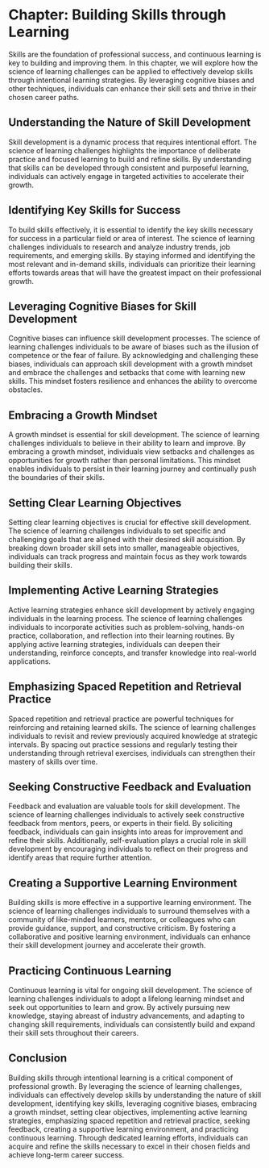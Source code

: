 Chapter: Building Skills through Learning
=========================================

Skills are the foundation of professional success, and continuous learning is key to building and improving them. In this chapter, we will explore how the science of learning challenges can be applied to effectively develop skills through intentional learning strategies. By leveraging cognitive biases and other techniques, individuals can enhance their skill sets and thrive in their chosen career paths.

Understanding the Nature of Skill Development
---------------------------------------------

Skill development is a dynamic process that requires intentional effort. The science of learning challenges highlights the importance of deliberate practice and focused learning to build and refine skills. By understanding that skills can be developed through consistent and purposeful learning, individuals can actively engage in targeted activities to accelerate their growth.

Identifying Key Skills for Success
----------------------------------

To build skills effectively, it is essential to identify the key skills necessary for success in a particular field or area of interest. The science of learning challenges individuals to research and analyze industry trends, job requirements, and emerging skills. By staying informed and identifying the most relevant and in-demand skills, individuals can prioritize their learning efforts towards areas that will have the greatest impact on their professional growth.

Leveraging Cognitive Biases for Skill Development
-------------------------------------------------

Cognitive biases can influence skill development processes. The science of learning challenges individuals to be aware of biases such as the illusion of competence or the fear of failure. By acknowledging and challenging these biases, individuals can approach skill development with a growth mindset and embrace the challenges and setbacks that come with learning new skills. This mindset fosters resilience and enhances the ability to overcome obstacles.

Embracing a Growth Mindset
--------------------------

A growth mindset is essential for skill development. The science of learning challenges individuals to believe in their ability to learn and improve. By embracing a growth mindset, individuals view setbacks and challenges as opportunities for growth rather than personal limitations. This mindset enables individuals to persist in their learning journey and continually push the boundaries of their skills.

Setting Clear Learning Objectives
---------------------------------

Setting clear learning objectives is crucial for effective skill development. The science of learning challenges individuals to set specific and challenging goals that are aligned with their desired skill acquisition. By breaking down broader skill sets into smaller, manageable objectives, individuals can track progress and maintain focus as they work towards building their skills.

Implementing Active Learning Strategies
---------------------------------------

Active learning strategies enhance skill development by actively engaging individuals in the learning process. The science of learning challenges individuals to incorporate activities such as problem-solving, hands-on practice, collaboration, and reflection into their learning routines. By applying active learning strategies, individuals can deepen their understanding, reinforce concepts, and transfer knowledge into real-world applications.

Emphasizing Spaced Repetition and Retrieval Practice
----------------------------------------------------

Spaced repetition and retrieval practice are powerful techniques for reinforcing and retaining learned skills. The science of learning challenges individuals to revisit and review previously acquired knowledge at strategic intervals. By spacing out practice sessions and regularly testing their understanding through retrieval exercises, individuals can strengthen their mastery of skills over time.

Seeking Constructive Feedback and Evaluation
--------------------------------------------

Feedback and evaluation are valuable tools for skill development. The science of learning challenges individuals to actively seek constructive feedback from mentors, peers, or experts in their field. By soliciting feedback, individuals can gain insights into areas for improvement and refine their skills. Additionally, self-evaluation plays a crucial role in skill development by encouraging individuals to reflect on their progress and identify areas that require further attention.

Creating a Supportive Learning Environment
------------------------------------------

Building skills is more effective in a supportive learning environment. The science of learning challenges individuals to surround themselves with a community of like-minded learners, mentors, or colleagues who can provide guidance, support, and constructive criticism. By fostering a collaborative and positive learning environment, individuals can enhance their skill development journey and accelerate their growth.

Practicing Continuous Learning
------------------------------

Continuous learning is vital for ongoing skill development. The science of learning challenges individuals to adopt a lifelong learning mindset and seek out opportunities to learn and grow. By actively pursuing new knowledge, staying abreast of industry advancements, and adapting to changing skill requirements, individuals can consistently build and expand their skill sets throughout their careers.

Conclusion
----------

Building skills through intentional learning is a critical component of professional growth. By leveraging the science of learning challenges, individuals can effectively develop skills by understanding the nature of skill development, identifying key skills, leveraging cognitive biases, embracing a growth mindset, setting clear objectives, implementing active learning strategies, emphasizing spaced repetition and retrieval practice, seeking feedback, creating a supportive learning environment, and practicing continuous learning. Through dedicated learning efforts, individuals can acquire and refine the skills necessary to excel in their chosen fields and achieve long-term career success.
